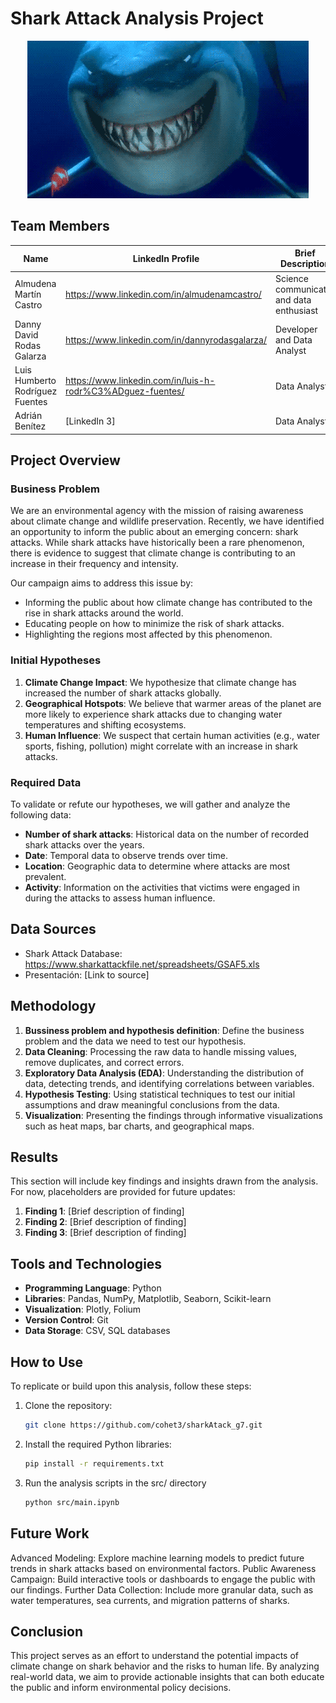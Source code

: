﻿# Shark Attack Analysis Project
<p align="center">
<img src="tiburon.gif" alt="Tiburon con hambre">
</p>

## Team Members

| Name             | LinkedIn Profile | Brief Description |
|------------------|------------------|-------------------|
| Almudena Martín Castro         | https://www.linkedin.com/in/almudenamcastro/      |  Science communicator and data enthusiast |
| Danny David Rodas Galarza         | https://www.linkedin.com/in/dannyrodasgalarza/     | Developer and Data Analyst |
| Luis Humberto Rodríguez Fuentes        | https://www.linkedin.com/in/luis-h-rodr%C3%ADguez-fuentes/     | Data Analyst |
| Adrián Benítez         | [LinkedIn 3]     | Data Analyst |

## Project Overview

### Business Problem

We are an environmental agency with the mission of raising awareness about climate change and wildlife preservation. Recently, we have identified an opportunity to inform the public about an emerging concern: shark attacks. While shark attacks have historically been a rare phenomenon, there is evidence to suggest that climate change is contributing to an increase in their frequency and intensity.

Our campaign aims to address this issue by:

- Informing the public about how climate change has contributed to the rise in shark attacks around the world.
- Educating people on how to minimize the risk of shark attacks.
- Highlighting the regions most affected by this phenomenon.

### Initial Hypotheses

1. **Climate Change Impact**: We hypothesize that climate change has increased the number of shark attacks globally.
2. **Geographical Hotspots**: We believe that warmer areas of the planet are more likely to experience shark attacks due to changing water temperatures and shifting ecosystems.
3. **Human Influence**: We suspect that certain human activities (e.g., water sports, fishing, pollution) might correlate with an increase in shark attacks.

### Required Data

To validate or refute our hypotheses, we will gather and analyze the following data:

- **Number of shark attacks**: Historical data on the number of recorded shark attacks over the years.
- **Date**: Temporal data to observe trends over time.
- **Location**: Geographic data to determine where attacks are most prevalent.
- **Activity**: Information on the activities that victims were engaged in during the attacks to assess human influence.

## Data Sources

- Shark Attack Database: https://www.sharkattackfile.net/spreadsheets/GSAF5.xls
- Presentación: [Link to source]

## Methodology

1. **Bussiness problem and hypothesis definition**: Define the business problem and the data we need to test our hypothesis. 
2. **Data Cleaning**: Processing the raw data to handle missing values, remove duplicates, and correct errors.
3. **Exploratory Data Analysis (EDA)**: Understanding the distribution of data, detecting trends, and identifying correlations between variables.
4. **Hypothesis Testing**: Using statistical techniques to test our initial assumptions and draw meaningful conclusions from the data.
5. **Visualization**: Presenting the findings through informative visualizations such as heat maps, bar charts, and geographical maps.

## Results

This section will include key findings and insights drawn from the analysis. For now, placeholders are provided for future updates:

1. **Finding 1**: [Brief description of finding]
2. **Finding 2**: [Brief description of finding]
3. **Finding 3**: [Brief description of finding]

## Tools and Technologies

- **Programming Language**: Python
- **Libraries**: Pandas, NumPy, Matplotlib, Seaborn, Scikit-learn
- **Visualization**: Plotly, Folium
- **Version Control**: Git
- **Data Storage**: CSV, SQL databases

## How to Use

To replicate or build upon this analysis, follow these steps:

1. Clone the repository:
   ```bash
   git clone https://github.com/cohet3/sharkAtack_g7.git
2. Install the required Python libraries:
   ```bash
   pip install -r requirements.txt
3. Run the analysis scripts in the src/ directory
     ```bash
   python src/main.ipynb


## Future Work
Advanced Modeling: Explore machine learning models to predict future trends in shark attacks based on environmental factors.
Public Awareness Campaign: Build interactive tools or dashboards to engage the public with our findings.
Further Data Collection: Include more granular data, such as water temperatures, sea currents, and migration patterns of sharks.
## Conclusion
This project serves as an effort to understand the potential impacts of climate change on shark behavior and the risks to human life. By analyzing real-world data, we aim to provide actionable insights that can both educate the public and inform environmental policy decisions.
